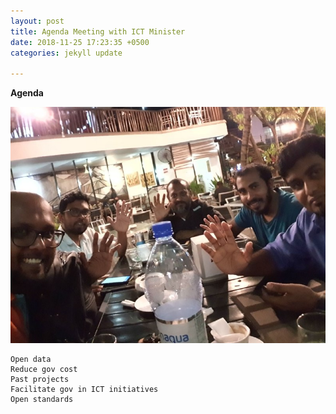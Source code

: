 ```yaml
---
layout: post
title: Agenda Meeting with ICT Minister
date: 2018-11-25 17:23:35 +0500
categories: jekyll update

---
```

**Agenda**

![](/uploads/IMG_20181125_201724.jpg)

    Open data
    Reduce gov cost
    Past projects
    Facilitate gov in ICT initiatives
    Open standards